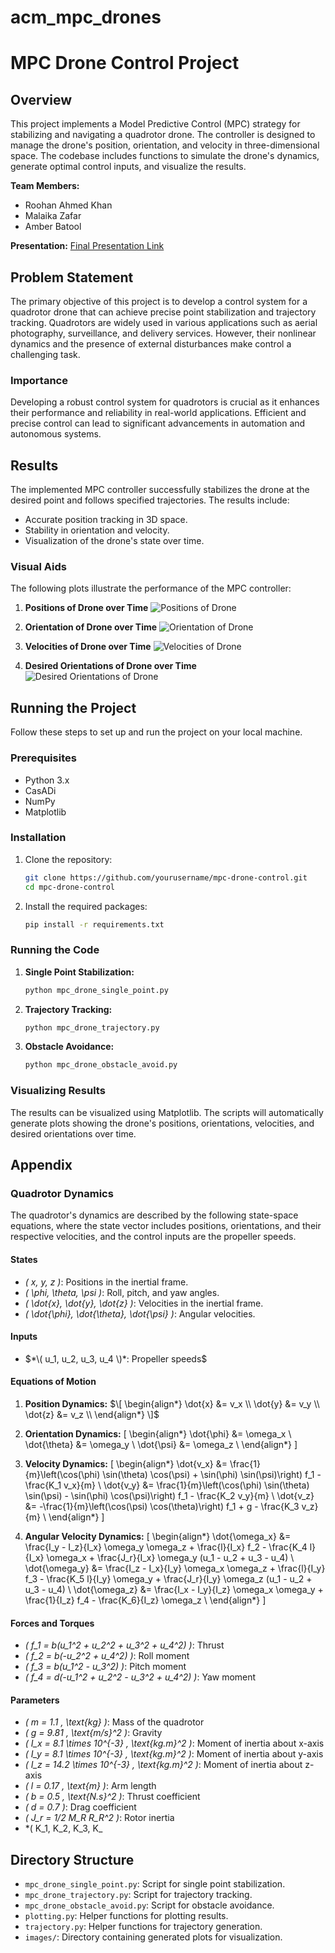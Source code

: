 # acm_mpc_drones
# MPC Drone Control Project

## Overview
This project implements a Model Predictive Control (MPC) strategy for stabilizing and navigating a quadrotor drone. The controller is designed to manage the drone's position, orientation, and velocity in three-dimensional space. The codebase includes functions to simulate the drone's dynamics, generate optimal control inputs, and visualize the results.

**Team Members:**
- Roohan Ahmed Khan
- Malaika Zafar
- Amber Batool


**Presentation:** [Final Presentation Link](https://your-presentation-link.com)

## Problem Statement
The primary objective of this project is to develop a control system for a quadrotor drone that can achieve precise point stabilization and trajectory tracking. Quadrotors are widely used in various applications such as aerial photography, surveillance, and delivery services. However, their nonlinear dynamics and the presence of external disturbances make control a challenging task.

### Importance
Developing a robust control system for quadrotors is crucial as it enhances their performance and reliability in real-world applications. Efficient and precise control can lead to significant advancements in automation and autonomous systems.

## Results
The implemented MPC controller successfully stabilizes the drone at the desired point and follows specified trajectories. The results include:
- Accurate position tracking in 3D space.
- Stability in orientation and velocity.
- Visualization of the drone's state over time.

### Visual Aids
The following plots illustrate the performance of the MPC controller:

1. **Positions of Drone over Time**
   ![Positions of Drone](images/position_plot.png)

2. **Orientation of Drone over Time**
   ![Orientation of Drone](images/orientation_plot.png)

3. **Velocities of Drone over Time**
   ![Velocities of Drone](images/velocity_plot.png)

4. **Desired Orientations of Drone over Time**
   ![Desired Orientations of Drone](images/desired_orientation_plot.png)

## Running the Project
Follow these steps to set up and run the project on your local machine.

### Prerequisites
- Python 3.x
- CasADi
- NumPy
- Matplotlib

### Installation
1. Clone the repository:
    ```bash
    git clone https://github.com/yourusername/mpc-drone-control.git
    cd mpc-drone-control
    ```

2. Install the required packages:
    ```bash
    pip install -r requirements.txt
    ```

### Running the Code
1. **Single Point Stabilization:**
    ```bash
    python mpc_drone_single_point.py
    ```

2. **Trajectory Tracking:**
    ```bash
    python mpc_drone_trajectory.py
    ```

3. **Obstacle Avoidance:**
    ```bash
    python mpc_drone_obstacle_avoid.py
    ```

### Visualizing Results
The results can be visualized using Matplotlib. The scripts will automatically generate plots showing the drone's positions, orientations, velocities, and desired orientations over time.

## Appendix

### Quadrotor Dynamics

The quadrotor's dynamics are described by the following state-space equations, where the state vector includes positions, orientations, and their respective velocities, and the control inputs are the propeller speeds.

#### States

- *\( x, y, z \)*: Positions in the inertial frame.
- *\( \phi, \theta, \psi \)*: Roll, pitch, and yaw angles.
- *\( \dot{x}, \dot{y}, \dot{z} \)*: Velocities in the inertial frame.
- *\( \dot{\phi}, \dot{\theta}, \dot{\psi} \)*: Angular velocities.

#### Inputs

- $*\( u_1, u_2, u_3, u_4 \)*: Propeller speeds$

#### Equations of Motion

1. **Position Dynamics:**
   $\[
   \begin{align*}
   \dot{x} &= v_x \\
   \dot{y} &= v_y \\
   \dot{z} &= v_z \\
   \end{align*}
   \]$

2. **Orientation Dynamics:**
   \[
   \begin{align*}
   \dot{\phi} &= \omega_x \\
   \dot{\theta} &= \omega_y \\
   \dot{\psi} &= \omega_z \\
   \end{align*}
   \]

3. **Velocity Dynamics:**
   \[
   \begin{align*}
   \dot{v_x} &= \frac{1}{m}\left(\cos(\phi) \sin(\theta) \cos(\psi) + \sin(\phi) \sin(\psi)\right) f_1 - \frac{K_1 v_x}{m} \\
   \dot{v_y} &= \frac{1}{m}\left(\cos(\phi) \sin(\theta) \sin(\psi) - \sin(\phi) \cos(\psi)\right) f_1 - \frac{K_2 v_y}{m} \\
   \dot{v_z} &= -\frac{1}{m}\left(\cos(\psi) \cos(\theta)\right) f_1 + g - \frac{K_3 v_z}{m} \\
   \end{align*}
   \]

4. **Angular Velocity Dynamics:**
   \[
   \begin{align*}
   \dot{\omega_x} &= \frac{I_y - I_z}{I_x} \omega_y \omega_z + \frac{l}{I_x} f_2 - \frac{K_4 l}{I_x} \omega_x + \frac{J_r}{I_x} \omega_y (u_1 - u_2 + u_3 - u_4) \\
   \dot{\omega_y} &= \frac{I_z - I_x}{I_y} \omega_x \omega_z + \frac{l}{I_y} f_3 - \frac{K_5 l}{I_y} \omega_y + \frac{J_r}{I_y} \omega_z (u_1 - u_2 + u_3 - u_4) \\
   \dot{\omega_z} &= \frac{I_x - I_y}{I_z} \omega_x \omega_y + \frac{1}{I_z} f_4 - \frac{K_6}{I_z} \omega_z \\
   \end{align*}
   \]

#### Forces and Torques

- *\( f_1 = b(u_1^2 + u_2^2 + u_3^2 + u_4^2) \)*: Thrust
- *\( f_2 = b(-u_2^2 + u_4^2) \)*: Roll moment
- *\( f_3 = b(u_1^2 - u_3^2) \)*: Pitch moment
- *\( f_4 = d(-u_1^2 + u_2^2 - u_3^2 + u_4^2) \)*: Yaw moment

#### Parameters

- *\( m = 1.1 \, \text{kg} \)*: Mass of the quadrotor
- *\( g = 9.81 \, \text{m/s}^2 \)*: Gravity
- *\( I_x = 8.1 \times 10^{-3} \, \text{kg.m}^2 \)*: Moment of inertia about x-axis
- *\( I_y = 8.1 \times 10^{-3} \, \text{kg.m}^2 \)*: Moment of inertia about y-axis
- *\( I_z = 14.2 \times 10^{-3} \, \text{kg.m}^2 \)*: Moment of inertia about z-axis
- *\( l = 0.17 \, \text{m} \)*: Arm length
- *\( b = 0.5 \, \text{N.s}^2 \)*: Thrust coefficient
- *\( d = 0.7 \)*: Drag coefficient
- *\( J_r = 1/2 M_R R_R^2 \)*: Rotor inertia
- *\( K_1, K_2, K_3, K_

## Directory Structure
- `mpc_drone_single_point.py`: Script for single point stabilization.
- `mpc_drone_trajectory.py`: Script for trajectory tracking.
- `mpc_drone_obstacle_avoid.py`: Script for obstacle avoidance.
- `plotting.py`: Helper functions for plotting results.
- `trajectory.py`: Helper functions for trajectory generation.
- `images/`: Directory containing generated plots for visualization.


